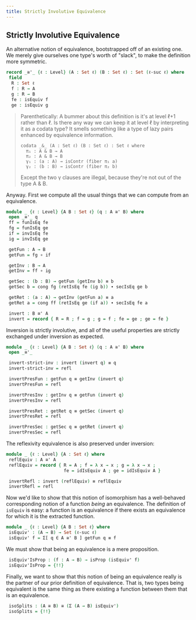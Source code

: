 ```yaml
---
title: Strictly Involutive Equivalence
---
```


<!--
```agda
{-# OPTIONS --cubical --rewriting --allow-unsolved-metas #-}

open import Agda.Primitive
open import Agda.Builtin.Cubical.Equiv  renaming (_≃_ to _≅_ ; pathToEquiv to p2e)
open import Agda.Builtin.Equality using () renaming (_≡_ to _≡p_)
open import Agda.Builtin.Equality.Rewrite
open import Cubical.Data.Equality.Conversion using (pathToEq ; eqToPath)
open import Cubical.Data.Sigma
open import Cubical.Data.Empty renaming (rec to aborti)
open import Cubical.Foundations.Equiv hiding (isEquiv')
open import Cubical.Foundations.Isomorphism
open import Cubical.Foundations.Univalence
open import Cubical.Foundations.Prelude
open import Cubical.Functions.Embedding
open import Cubical.Relation.Nullary
open import Interval.Axioms
open import Interval.Discreteness
import Interval.Gel
import Interval.Functoriality
open import Function.Base

module StrictEquiv where

infix 4 _≅'_
```
-->

## Strictly Involutive Equivalence

An alternative notion of equivalence, bootstrapped off of an existing one.
We merely give ourselves one type's worth of "slack", to make the definition
more symmetric.

```agda
record _≅'_ {ℓ : Level} (A : Set ℓ) (B : Set ℓ) : Set (ℓ-suc ℓ) where
 field
  R : Set ℓ
  f : R → A
  g : R → B
  fe : isEquiv f
  ge : isEquiv g
```

<blockquote>
Parenthetically: A bummer about this definition is it's at level ℓ+1
rather than ℓ. Is there any way we can keep it at level ℓ by
interpreting it as a codata type? It smells something like a type of
lazy pairs enhanced by equivalence information.

    codata _&_ (A : Set ℓ) (B : Set ℓ) : Set ℓ where
      π₁ : A & B → A
      π₂ : A & B → B
      γ₁ : (a : A) → isContr (fiber π₁ a)
      γ₂ : (b : B) → isContr (fiber π₂ b)

Except the two γ clauses are illegal,
because they're not out of the type A & B.
</blockquote>

Anyway.
First we compute all the usual things that we can compute from an equivalence.

```agda
module _ {ℓ : Level} {A B : Set ℓ} (q : A ≅' B) where
 open _≅'_ q
 ff = funIsEq fe
 fg = funIsEq ge
 if = invIsEq fe
 ig = invIsEq ge

 getFun : A → B
 getFun = fg ∘ if

 getInv : B → A
 getInv = ff ∘ ig

 getSec : (b : B) → getFun (getInv b) ≡ b
 getSec b = cong fg (retIsEq fe (ig b)) ∙ secIsEq ge b

 getRet : (a : A) → getInv (getFun a) ≡ a
 getRet a = cong ff (retIsEq ge (if a)) ∙ secIsEq fe a

 invert : B ≅' A
 invert = record { R = R ; f = g ; g = f ; fe = ge ; ge = fe }

```

Inversion is strictly involutive, and all of the useful properties
are strictly exchanged under inversion as expected.

```agda
module _ {ℓ : Level} {A B : Set ℓ} (q : A ≅' B) where
 open _≅'_

 invert-strict-inv : invert (invert q) ≡ q
 invert-strict-inv = refl

 invertPresFun : getFun q ≡ getInv (invert q)
 invertPresFun = refl

 invertPresInv : getInv q ≡ getFun (invert q)
 invertPresInv = refl

 invertPresRet : getRet q ≡ getSec (invert q)
 invertPresRet = refl

 invertPresSec : getSec q ≡ getRet (invert q)
 invertPresSec = refl
```

 The reflexivity equivalence is also preserved under inversion:

```agda
module _ {ℓ : Level} {A : Set ℓ} where
 reflEquiv : A ≅' A
 reflEquiv = record { R = A ; f = λ x → x ; g = λ x → x ;
                      fe = idIsEquiv A ; ge = idIsEquiv A }

 invertRefl : invert (reflEquiv) ≡ reflEquiv
 invertRefl = refl
```

Now we'd like to show that this notion of isomorphism has
a well-behaved corresponding notion of a function *being* an equivalence.
The definition of `isEquiv` is easy: a function is an equivalence
if there exists an equivalence for which it is the extracted function.

```agda
module _ {ℓ : Level} {A B : Set ℓ} where
 isEquiv' : (A → B) → Set (ℓ-suc ℓ)
 isEquiv' f = Σ[ q ∈ A ≅' B ] getFun q ≡ f
```

We must show that being an equivalence is a mere proposition.

```agda
 isEquiv'IsProp : (f : A → B) → isProp (isEquiv' f)
 isEquiv'IsProp = {!!}
```

Finally, we want to show that this notion of being an equivalence
really is the partner of our prior definition of equivalence.
That is, two types being equivalent is the same thing as there
existing a function between them that is an equivalence.

```agda
 isoSplits : (A ≅ B) ≅ (Σ (A → B) isEquiv')
 isoSplits = {!!}
```
